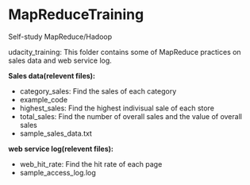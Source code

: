 # MapReduceTraining
Self-study MapReduce/Hadoop

udacity_training: This folder contains some of MapReduce practices on sales data and web service log.

**Sales data(relevent files):**
* category_sales: Find the sales of each category
* example_code
* highest_sales: Find the highest indivisual sale of each store
* total_sales: Find the number of overall sales and the value of overall sales
* sample_sales_data.txt

**web service log(relevent files):**
* web_hit_rate: Find the hit rate of each page
* sample_access_log.log

